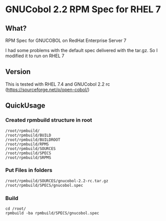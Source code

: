 # GNUCobol 2.2 RPM Spec for RHEL 7

## What?
RPM Spec for GNUCOBOL on RedHat Enterprise Server 7

I had some problems with the default spec delivered with the tar.gz.
So I modified it to run on RHEL 7

## Version

This is tested with RHEL 7.4 and
GNUCobol 2.2 rc (https://sourceforge.net/p/open-cobol/)

## QuickUsage

### Created rpmbuild structure in root

```
/root/rpmbuild/
/root/rpmbuild/BUILD
/root/rpmbuild/BUILDROOT
/root/rpmbuild/RPMS
/root/rpmbuild/SOURCES
/root/rpmbuild/SPECS
/root/rpmbuild/SRPMS
```

### Put Files in folders

```
/root/rpmbuild/SOURCES/gnucobol-2.2-rc.tar.gz
/root/rpmbuild/SPECS/gnucobol.spec
```

### Build

```
cd /root/
rpmbuild -ba rpmbuild/SPECS/gnucobol.spec
```
